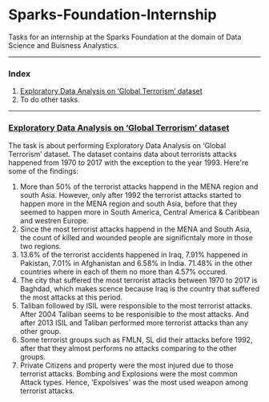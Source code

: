 # Sparks-Foundation-Internship
Tasks for an internship at the Sparks Foundation at the domain of Data Science and Buisness Analystics.

---

### Index
1. [Exploratory Data Analysis on ‘Global Terrorism’ dataset](#exploratory-data-analysis-on-global-terrorism-dataset)
2. To do other tasks.

---
### [Exploratory Data Analysis on ‘Global Terrorism’ dataset](https://github.com/Nemat-Allah-Aloush/Sparks-Foundation-Internship/blob/main/Terrorism_EDA.ipynb)
The task is about performing Exploratory Data Analysis on ‘Global Terrorism’ dataset. The dataset contains data about terrorists attacks happened from 1970 to 2017 with the exception to the year 1993. Here're some of the findings:

1. More than 50% of the terrorist attacks happend in the MENA region and south Asia. However, only after 1992 the terrorist attacks started to happen more in the MENA region and south Asia, before that they seemed to happen more in South America, Central America & Caribbean and westren Europe.
2. Since the most terrorist attacks happend in the MENA and South Asia, the count of killed and wounded people are significntaly more in those two regions.
3. 13.6% of the terrorist accidents happened in Iraq, 7.91% happened in Pakistan, 7.01% in Afghanistan and 6.58% in India. 71.48% in the other countries where in each of them no more than 4.57% occured.
4. The city that suffered the most terrorist attacks between 1970 to 2017 is Baghdad, which makes scence because Iraq is the country that suffered the most attacks at this period.
5. Taliban followed by ISIL were responsible to the most terrorist attacks. After 2004 Taliban seems to be responisible to the most attacks. And after 2013 ISIL and Taliban performed more terrorist attacks than any other group.
6. Some terrorist groups such as FMLN, SL did their attacks before 1992, after that they almost performs no attacks comparing to the other groups.
7. Private Citizens and property were the most injured due to those terrorist attacks. Bombing and Explosions were the most common Attack types. Hence,
'Expolsives' was the most used weapon among terrorist attacks.

   
